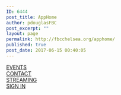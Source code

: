 ```yaml
---
ID: 6444
post_title: AppHome
author: pdouglasFBC
post_excerpt: ""
layout: page
permalink: http://fbcchelsea.org/apphome/
published: true
post_date: 2017-06-15 00:40:05
---
```


<div class="last-col item-icon">
<a class="ajaxify" href="https://fbcchelsea.org/calendar/church-event-calendar/">
<i class="fa fa-calendar"></i>
EVENTS
</a>
</div>

<div class="last-col item-icon">
<a class="ajaxify" href="https://fbcchelsea.org/contact-us/">
<i class="fa fa-envelope"></i>
CONTACT
</a>
</div>

<div class="item-icon">
<a class="ajaxify" href="https://fbcchelsea.org/streaming-video-services/">
<i class="fa fa-user"></i>
STREAMING
</a>
</div>

<div class="last-col item-icon">
<a class="ajaxify" href="https://fbcchelsea.org/wp-admin/">
<i class="fa fa-sign-in"></i>
SIGN IN
</a>
</div>